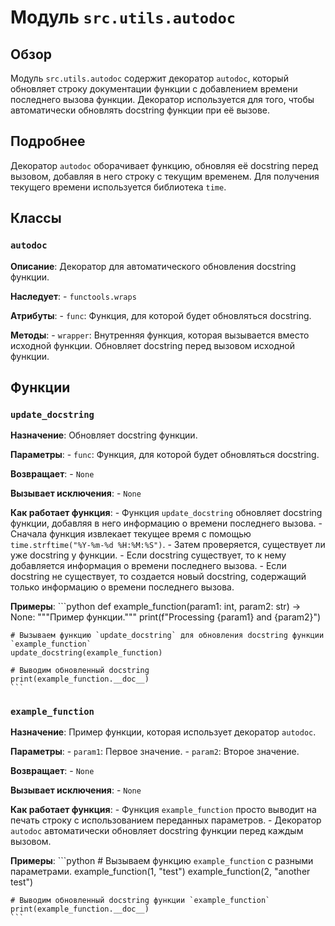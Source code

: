 # Модуль `src.utils.autodoc`

## Обзор

Модуль `src.utils.autodoc` содержит декоратор `autodoc`, который обновляет строку документации функции с добавлением времени последнего вызова функции. Декоратор используется для того, чтобы автоматически обновлять docstring функции при её вызове.

## Подробнее

Декоратор `autodoc` оборачивает функцию, обновляя её docstring перед вызовом, добавляя в него строку с текущим временем. Для получения текущего времени используется библиотека `time`.

## Классы

### `autodoc`

**Описание**: Декоратор для автоматического обновления docstring функции.

**Наследует**: 
    - `functools.wraps`

**Атрибуты**: 
    - `func`: Функция, для которой будет обновляться docstring.

**Методы**: 
    - `wrapper`: Внутренняя функция, которая вызывается вместо исходной функции. Обновляет docstring перед вызовом исходной функции.

## Функции

### `update_docstring`

**Назначение**: Обновляет docstring функции.

**Параметры**:
    - `func`: Функция, для которой будет обновляться docstring.

**Возвращает**:
    - `None`

**Вызывает исключения**:
    - `None`

**Как работает функция**:
    - Функция `update_docstring` обновляет docstring функции, добавляя в него информацию о времени последнего вызова.
    - Сначала функция извлекает текущее время с помощью `time.strftime("%Y-%m-%d %H:%M:%S")`.
    - Затем проверяется, существует ли уже docstring у функции.
    - Если docstring существует, то к нему добавляется информация о времени последнего вызова.
    - Если docstring не существует, то создается новый docstring, содержащий только информацию о времени последнего вызова.

**Примеры**:
    ```python
    def example_function(param1: int, param2: str) -> None:
        """Пример функции."""
        print(f"Processing {param1} and {param2}")

    # Вызываем функцию `update_docstring` для обновления docstring функции `example_function`
    update_docstring(example_function)

    # Выводим обновленный docstring
    print(example_function.__doc__)
    ```

### `example_function`

**Назначение**: Пример функции, которая использует декоратор `autodoc`.

**Параметры**:
    - `param1`: Первое значение.
    - `param2`: Второе значение.

**Возвращает**:
    - `None`

**Вызывает исключения**:
    - `None`

**Как работает функция**:
    - Функция `example_function` просто выводит на печать строку с использованием переданных параметров.
    - Декоратор `autodoc` автоматически обновляет docstring функции перед каждым вызовом.

**Примеры**:
    ```python
    # Вызываем функцию `example_function` с разными параметрами.
    example_function(1, "test")
    example_function(2, "another test")

    # Выводим обновленный docstring функции `example_function`
    print(example_function.__doc__)
    ```